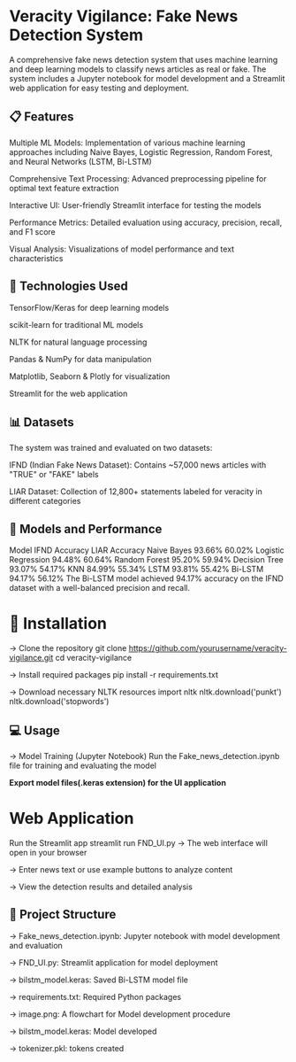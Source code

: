 # Veracity Vigilance: Fake News Detection System
A comprehensive fake news detection system that uses machine learning and deep learning models to classify news articles as real or fake. The system includes a Jupyter notebook for model development and a Streamlit web application for easy testing and deployment.

## 📋 Features
Multiple ML Models: Implementation of various machine learning approaches including Naive Bayes, Logistic Regression, Random Forest, and Neural Networks (LSTM, Bi-LSTM)

Comprehensive Text Processing: Advanced preprocessing pipeline for optimal text feature extraction

Interactive UI: User-friendly Streamlit interface for testing the models

Performance Metrics: Detailed evaluation using accuracy, precision, recall, and F1 score

Visual Analysis: Visualizations of model performance and text characteristics

## 🔧 Technologies Used
TensorFlow/Keras for deep learning models

scikit-learn for traditional ML models

NLTK for natural language processing

Pandas & NumPy for data manipulation

Matplotlib, Seaborn & Plotly for visualization

Streamlit for the web application

## 📊 Datasets
The system was trained and evaluated on two datasets:

IFND (Indian Fake News Dataset): Contains ~57,000 news articles with "TRUE" or "FAKE" labels

LIAR Dataset: Collection of 12,800+ statements labeled for veracity in different categories

## 🤖 Models and Performance
Model	IFND Accuracy	LIAR Accuracy
Naive Bayes	93.66%	60.02%
Logistic Regression	94.48%	60.64%
Random Forest	95.20%	59.94%
Decision Tree	93.07%	54.17%
KNN	84.99%	55.34%
LSTM	93.81%	55.42%
Bi-LSTM	94.17%	56.12%
The Bi-LSTM model achieved 94.17% accuracy on the IFND dataset with a well-balanced precision and recall.

# 🚀 Installation
-> Clone the repository
git clone https://github.com/yourusername/veracity-vigilance.git
cd veracity-vigilance

-> Install required packages
pip install -r requirements.txt

-> Download necessary NLTK resources
import nltk
nltk.download('punkt')
nltk.download('stopwords')

## 💻 Usage
-> Model Training (Jupyter Notebook)
Run the Fake_news_detection.ipynb file for training and evaluating the model

**Export model files(.keras extension) for the UI application**

# Web Application
Run the Streamlit app
streamlit run FND_UI.py
-> The web interface will open in your browser

-> Enter news text or use example buttons to analyze content

-> View the detection results and detailed analysis

## 📁 Project Structure
-> Fake_news_detection.ipynb: Jupyter notebook with model development and evaluation

-> FND_UI.py: Streamlit application for model deployment

-> bilstm_model.keras: Saved Bi-LSTM model file

-> requirements.txt: Required Python packages

-> image.png: A flowchart for Model development procedure

-> bilstm_model.keras: Model developed

-> tokenizer.pkl: tokens created

